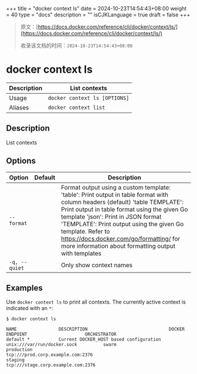 +++
title = "docker context ls"
date = 2024-10-23T14:54:43+08:00
weight = 40
type = "docs"
description = ""
isCJKLanguage = true
draft = false
+++

> 原文：[https://docs.docker.com/reference/cli/docker/context/ls/](https://docs.docker.com/reference/cli/docker/context/ls/)
>
> 收录该文档的时间：`2024-10-23T14:54:43+08:00`

# docker context ls

| Description | List contexts                 |
| :---------- | ----------------------------- |
| Usage       | `docker context ls [OPTIONS]` |
| Aliases     | `docker context list`         |

## Description

List contexts

## Options

| Option        | Default | Description                                                  |
| ------------- | ------- | ------------------------------------------------------------ |
| `--format`    |         | Format output using a custom template: 'table': Print output in table format with column headers (default) 'table TEMPLATE': Print output in table format using the given Go template 'json': Print in JSON format 'TEMPLATE': Print output using the given Go template. Refer to https://docs.docker.com/go/formatting/ for more information about formatting output with templates |
| `-q, --quiet` |         | Only show context names                                      |

## Examples

Use `docker context ls` to print all contexts. The currently active context is indicated with an `*`:



```console
$ docker context ls

NAME                DESCRIPTION                               DOCKER ENDPOINT                      ORCHESTRATOR
default *           Current DOCKER_HOST based configuration   unix:///var/run/docker.sock          swarm
production                                                    tcp:///prod.corp.example.com:2376
staging                                                       tcp:///stage.corp.example.com:2376
```

